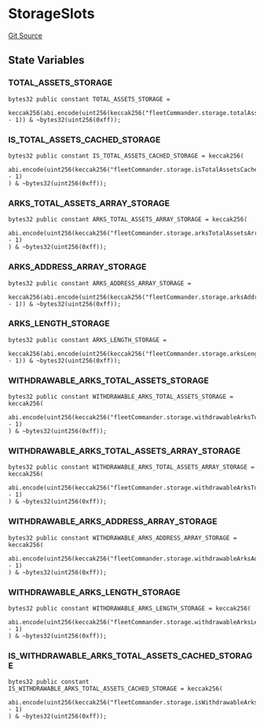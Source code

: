 # StorageSlots
[Git Source](https://github.com/OasisDEX/summer-earn-protocol/blob/02b633fc64591288020c32f3fcb6421ab62209d5/src/contracts/libraries/StorageSlots.sol)


## State Variables
### TOTAL_ASSETS_STORAGE

```solidity
bytes32 public constant TOTAL_ASSETS_STORAGE =
    keccak256(abi.encode(uint256(keccak256("fleetCommander.storage.totalAssets")) - 1)) & ~bytes32(uint256(0xff));
```


### IS_TOTAL_ASSETS_CACHED_STORAGE

```solidity
bytes32 public constant IS_TOTAL_ASSETS_CACHED_STORAGE = keccak256(
    abi.encode(uint256(keccak256("fleetCommander.storage.isTotalAssetsCached")) - 1)
) & ~bytes32(uint256(0xff));
```


### ARKS_TOTAL_ASSETS_ARRAY_STORAGE

```solidity
bytes32 public constant ARKS_TOTAL_ASSETS_ARRAY_STORAGE = keccak256(
    abi.encode(uint256(keccak256("fleetCommander.storage.arksTotalAssetsArray")) - 1)
) & ~bytes32(uint256(0xff));
```


### ARKS_ADDRESS_ARRAY_STORAGE

```solidity
bytes32 public constant ARKS_ADDRESS_ARRAY_STORAGE =
    keccak256(abi.encode(uint256(keccak256("fleetCommander.storage.arksAddressArray")) - 1)) & ~bytes32(uint256(0xff));
```


### ARKS_LENGTH_STORAGE

```solidity
bytes32 public constant ARKS_LENGTH_STORAGE =
    keccak256(abi.encode(uint256(keccak256("fleetCommander.storage.arksLength")) - 1)) & ~bytes32(uint256(0xff));
```


### WITHDRAWABLE_ARKS_TOTAL_ASSETS_STORAGE

```solidity
bytes32 public constant WITHDRAWABLE_ARKS_TOTAL_ASSETS_STORAGE = keccak256(
    abi.encode(uint256(keccak256("fleetCommander.storage.withdrawableArksTotalAssets")) - 1)
) & ~bytes32(uint256(0xff));
```


### WITHDRAWABLE_ARKS_TOTAL_ASSETS_ARRAY_STORAGE

```solidity
bytes32 public constant WITHDRAWABLE_ARKS_TOTAL_ASSETS_ARRAY_STORAGE = keccak256(
    abi.encode(uint256(keccak256("fleetCommander.storage.withdrawableArksTotalAssetsArray")) - 1)
) & ~bytes32(uint256(0xff));
```


### WITHDRAWABLE_ARKS_ADDRESS_ARRAY_STORAGE

```solidity
bytes32 public constant WITHDRAWABLE_ARKS_ADDRESS_ARRAY_STORAGE = keccak256(
    abi.encode(uint256(keccak256("fleetCommander.storage.withdrawableArksAddressArray")) - 1)
) & ~bytes32(uint256(0xff));
```


### WITHDRAWABLE_ARKS_LENGTH_STORAGE

```solidity
bytes32 public constant WITHDRAWABLE_ARKS_LENGTH_STORAGE = keccak256(
    abi.encode(uint256(keccak256("fleetCommander.storage.withdrawableArksLength")) - 1)
) & ~bytes32(uint256(0xff));
```


### IS_WITHDRAWABLE_ARKS_TOTAL_ASSETS_CACHED_STORAGE

```solidity
bytes32 public constant IS_WITHDRAWABLE_ARKS_TOTAL_ASSETS_CACHED_STORAGE = keccak256(
    abi.encode(uint256(keccak256("fleetCommander.storage.isWithdrawableArksTotalAssetsCached")) - 1)
) & ~bytes32(uint256(0xff));
```


